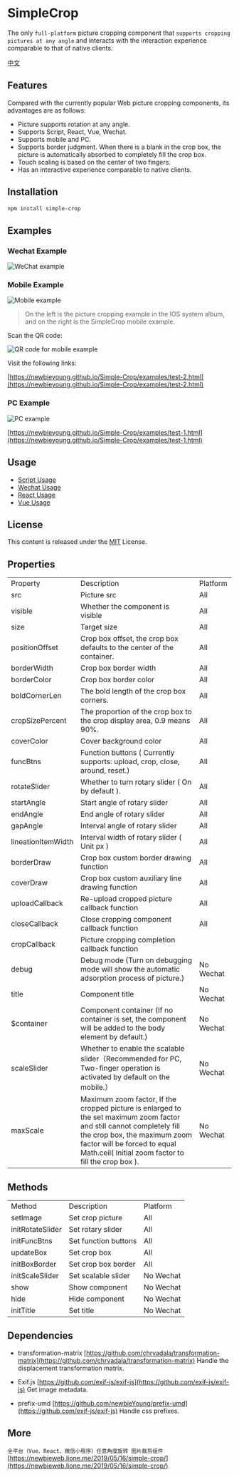 # SimpleCrop

The only `full-platform` picture cropping component that `supports cropping pictures at any angle` and interacts with the interaction experience comparable to that of native clients.

[中文](README.md)

## Features

Compared with the currently popular Web picture cropping components, its advantages are as follows:

- Picture supports rotation at any angle.
- Supports Script, React, Vue, Wechat.
- Supports mobile and PC.
- Supports border judgment. When there is a blank in the crop box, the picture is automatically absorbed to completely fill the crop box.
- Touch scaling is based on the center of two fingers.
- Has an interactive experience comparable to native clients.

## Installation

```bash
npm install simple-crop
```

## Examples

### Wechat Example

![WeChat example](https://newbieyoung.github.io/images/simple-crop-16.jpg)

### Mobile Example

![Mobile example](https://newbieyoung.github.io/images/simple-crop-0.jpg)

> On the left is the picture cropping example in the IOS system album, and on the right is the SimpleCrop mobile example.

Scan the QR code:

![QR code for mobile example](https://newbieyoung.github.io/images/simple-crop-1.png)

Visit the following links:

[https://newbieyoung.github.io/Simple-Crop/examples/test-2.html](https://newbieyoung.github.io/Simple-Crop/examples/test-2.html)

### PC Example

![PC example](https://newbieyoung.github.io/images/simple-crop-11.jpg)

[https://newbieyoung.github.io/Simple-Crop/examples/test-1.html](https://newbieyoung.github.io/Simple-Crop/examples/test-1.html)

## Usage

- [Script Usage](USAGE-script.md)
- [Wechat Usage](USAGE-wechat.md)
- [React Usage](USAGE-react.md)
- [Vue Usage](USAGE-react.md)

## License

This content is released under the [MIT](http://opensource.org/licenses/MIT) License.

## Properties

<table style="word-break: normal;">
	<tr>
		<td>Property</td>
		<td>Description</td>
		<td>Platform</td>
	</tr>
	<tr>
		<td>src</td>
		<td>Picture src</td>
		<td>All</td>
	</tr>
	<tr>
		<td>visible</td>
		<td>Whether the component is visible</td>
		<td>All</td>
	</tr>
	<tr>
		<td>size</td>
		<td>Target size</td>
		<td>All</td>
	</tr>
	<tr>
		<td>positionOffset</td>
		<td>Crop box offset, the crop box defaults to the center of the container.</td>
		<td>All</td>
	</tr>
	<tr>
		<td>borderWidth</td>
		<td>Crop box border width</td>
		<td>All</td>
	</tr>
	<tr>
		<td>borderColor</td>
		<td>Crop box border color</td>
		<td>All</td>
	</tr>
	<tr>
		<td>boldCornerLen</td>
		<td>The bold length of the crop box corners.</td>
		<td>All</td>
	</tr>
	<tr>
		<td>cropSizePercent</td>
		<td>The proportion of the crop box to the crop display area, 0.9 means 90%.</td>
		<td>All</td>
	</tr>
	<tr>
		<td>coverColor</td>
		<td>Cover background color</td>
		<td>All</td>
	</tr>
	<tr>
		<td>funcBtns</td>
		<td>Function buttons ( Currently supports: upload, crop, close, around, reset.)</td>
		<td>All</td>
	</tr>
	<tr>
		<td>rotateSlider</td>
		<td>Whether to turn rotary slider ( On by default ).</td>
		<td>All</td>
	</tr>
	<tr>
		<td>startAngle</td>
		<td>Start angle of rotary slider</td>
		<td>All</td>
	</tr>
	<tr>
		<td>endAngle</td>
		<td>End angle of rotary slider</td>
		<td>All</td>
	</tr>
	<tr>
		<td>gapAngle</td>
		<td>Interval angle of rotary slider</td>
		<td>All</td>
	</tr>
	<tr>
		<td>lineationItemWidth</td>
		<td>Interval width of rotary slider ( Unit px )</td>
		<td>All</td>
	</tr>
	<tr>
		<td>borderDraw</td>
		<td>Crop box custom border drawing function</td>
		<td>All</td>
	</tr>
	<tr>
		<td>coverDraw</td>
		<td>Crop box custom auxiliary line drawing function</td>
		<td>All</td>
	</tr>
	<tr>
		<td>uploadCallback</td>
		<td>Re-upload cropped picture callback function</td>
		<td>All</td>
	</tr>
	<tr>
		<td>closeCallback</td>
		<td>Close cropping component callback function</td>
		<td>All</td>
	</tr>
	<tr>
		<td>cropCallback</td>
		<td>Picture cropping completion callback function</td>
	</tr>
	<tr>
		<td>debug</td>
		<td>Debug mode (Turn on debugging mode will show the automatic adsorption process of picture.) </td>
		<td>No Wechat</td>
	</tr>
	<tr>
		<td>title</td>
		<td>Component title</td>
		<td>No Wechat</td>
	</tr>
	<tr>
		<td>$container</td>
		<td>Component container (If no container is set, the component will be added to the body element by default.)</td>
		<td>No Wechat</td>
	</tr>
	<tr>
		<td>scaleSlider</td>
		<td>Whether to enable the scalable slider（Recommended for PC, Two-finger operation is activated by default on the mobile.）</td>
		<td>No Wechat</td>
	</tr>
	<tr>
		<td>maxScale</td>
		<td>Maximum zoom factor, If the cropped picture is enlarged to the set maximum zoom factor and still cannot completely fill the crop box, the maximum zoom factor will be forced to equal Math.ceil( Initial zoom factor to fill the crop box ).</td>
		<td>No Wechat</td>
	</tr>
</table>

## Methods

<table style="word-break: normal;">
	<tr>
		<td>Method</td>
		<td>Description</td>
		<td>Platform</td>
	</tr>
	<tr>
		<td>setImage</td>
		<td>Set crop picture</td>
		<td>All</td>
	</tr>
	<tr>
		<td>initRotateSlider</td>
		<td>Set rotary slider</td>
		<td>All</td>
	</tr>
	<tr>
		<td>initFuncBtns</td>
		<td>Set function buttons</td>
		<td>All</td>
	</tr>
	<tr>
		<td>updateBox</td>
		<td>Set crop box</td>
		<td>All</td>
	</tr>
	<tr>
		<td>initBoxBorder</td>
		<td>Set crop box border</td>
		<td>All</td>
	</tr>
	<tr>
		<td>initScaleSlider</td>
		<td>Set scalable slider</td>
		<td>No Wechat</td>
	</tr>
	<tr>
		<td>show</td>
		<td>Show component</td>
		<td>No Wechat</td>
	</tr>
	<tr>
		<td>hide</td>
		<td>Hide component</td>
		<td>No Wechat</td>
	</tr>
	<tr>
		<td>initTitle</td>
		<td>Set title</td>
		<td>No Wechat</td>
	</tr>
</table>

## Dependencies

- transformation-matrix [https://github.com/chrvadala/transformation-matrix](https://github.com/chrvadala/transformation-matrix) Handle the displacement transformation matrix.

- Exif.js [https://github.com/exif-js/exif-js](https://github.com/exif-js/exif-js) Get image metadata.

- prefix-umd [https://github.com/newbieYoung/prefix-umd](https://github.com/exif-js/exif-js) Handle css prefixes.

## More

`全平台（Vue、React、微信小程序）任意角度旋转 图片裁剪组件` [https://newbieweb.lione.me/2019/05/16/simple-crop/](https://newbieweb.lione.me/2019/05/16/simple-crop/)
